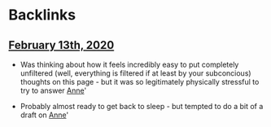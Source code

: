 
# Backlinks
## [February 13th, 2020](<February 13th, 2020.md>)
- Was thinking about how it feels incredibly easy to put completely unfiltered (well, everything is filtered if at least by your subconcious) thoughts on this page - but it was so legitimately physically stressful to try to answer [Anne](<Anne.md>)'

- Probably almost ready to get back to sleep - but tempted to do a bit of a draft on [Anne](<Anne.md>)'

